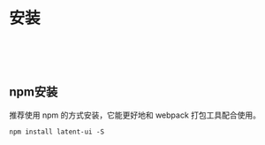 <!--
 * @Author: PT
 * @Date: 2020-04-23 18:32:14
 * @LastEditors: PT
 * @LastEditTime: 2020-04-24 10:18:55
 * @Description: 指南
 -->
# 安装
<br/><br/><br/>
## npm安装
推荐使用 npm 的方式安装，它能更好地和 webpack 打包工具配合使用。

```html
npm install latent-ui -S
```